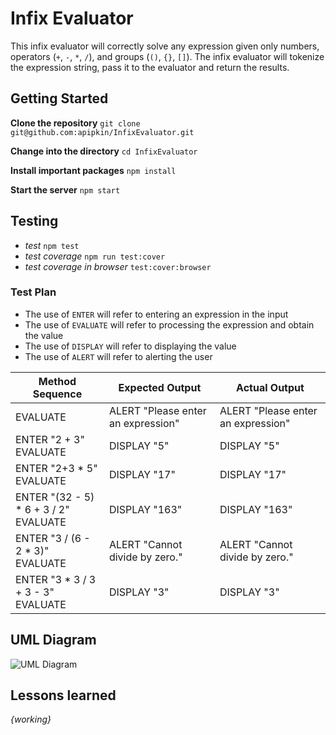 # Infix Evaluator

This infix evaluator will correctly solve any expression given only numbers, operators (`+`, `-`, `*`, `/`), and groups (`()`, `{}`, `[]`).
The infix evaluator will tokenize the expression string, pass it to the evaluator and return the results.

## Getting Started

**Clone the repository**
`git clone git@github.com:apipkin/InfixEvaluator.git`

**Change into the directory**
`cd InfixEvaluator`

**Install important packages**
`npm install`

**Start the server**
`npm start`



## Testing

 - *test* `npm test`
 - *test coverage* `npm run test:cover`
 - *test coverage in browser* `test:cover:browser`

### Test Plan

 - The use of `ENTER` will refer to entering an expression in the input
 - The use of `EVALUATE` will refer to processing the expression and obtain the value
 - The use of `DISPLAY` will refer to displaying the value
 - The use of `ALERT` will refer to alerting the user

| Method Sequence | Expected Output | Actual Output
| --- | --- | --- |
| EVALUATE        | ALERT "Please enter an expression" | ALERT "Please enter an expression"
| ENTER "2 + 3"<br>EVALUATE    | DISPLAY "5"     | DISPLAY "5"
| ENTER "2+3 * 5"<br>EVALUATE | DISPLAY "17"    | DISPLAY "17"
| ENTER "(32 - 5) * 6 + 3 / 2"<br>EVALUATE | DISPLAY "163" | DISPLAY "163"
| ENTER "3 / (6 - 2 * 3)"<br>EVALUATE | ALERT "Cannot divide by zero." | ALERT "Cannot divide by zero." 
| ENTER "3 * 3 / 3 + 3 - 3"<br>EVALUATE | DISPLAY "3" | DISPLAY "3"


## UML Diagram
![UML Diagram](https://image.ibb.co/fvcr1F/Main.png)


## Lessons learned
_{working}_



